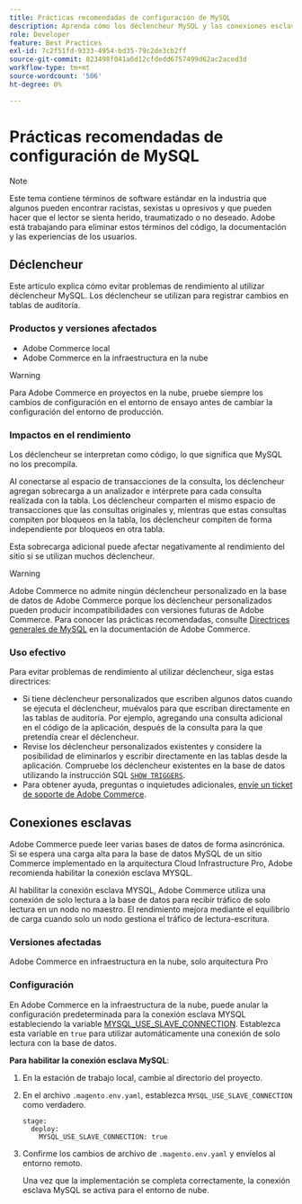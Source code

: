 ```yaml
---
title: Prácticas recomendadas de configuración de MySQL
description: Aprenda cómo los déclencheur MySQL y las conexiones esclavas afectan el rendimiento del sitio de Commerce y cómo utilizarlos de forma eficaz.
role: Developer
feature: Best Practices
exl-id: 7c2f51fd-9333-4954-bd35-79c2de3cb2ff
source-git-commit: 823498f041a6d12cfdedd6757499d62ac2aced3d
workflow-type: tm+mt
source-wordcount: '506'
ht-degree: 0%

---
```


# Prácticas recomendadas de configuración de MySQL

>[!NOTE]
>
>Este tema contiene términos de software estándar en la industria que algunos pueden encontrar racistas, sexistas u opresivos y que pueden hacer que el lector se sienta herido, traumatizado o no deseado. Adobe está trabajando para eliminar estos términos del código, la documentación y las experiencias de los usuarios.

## Déclencheur

Este artículo explica cómo evitar problemas de rendimiento al utilizar déclencheur MySQL. Los déclencheur se utilizan para registrar cambios en tablas de auditoría.

### Productos y versiones afectados

- Adobe Commerce local
- Adobe Commerce en la infraestructura en la nube

>[!WARNING]
>
>Para Adobe Commerce en proyectos en la nube, pruebe siempre los cambios de configuración en el entorno de ensayo antes de cambiar la configuración del entorno de producción.

### Impactos en el rendimiento

Los déclencheur se interpretan como código, lo que significa que MySQL no los precompila.

Al conectarse al espacio de transacciones de la consulta, los déclencheur agregan sobrecarga a un analizador e intérprete para cada consulta realizada con la tabla. Los déclencheur comparten el mismo espacio de transacciones que las consultas originales y, mientras que estas consultas compiten por bloqueos en la tabla, los déclencheur compiten de forma independiente por bloqueos en otra tabla.

Esta sobrecarga adicional puede afectar negativamente al rendimiento del sitio si se utilizan muchos déclencheur.

>[!WARNING]
>
>Adobe Commerce no admite ningún déclencheur personalizado en la base de datos de Adobe Commerce porque los déclencheur personalizados pueden producir incompatibilidades con versiones futuras de Adobe Commerce. Para conocer las prácticas recomendadas, consulte [Directrices generales de MySQL](../../../installation/prerequisites/database/mysql.md) en la documentación de Adobe Commerce.

### Uso efectivo

Para evitar problemas de rendimiento al utilizar déclencheur, siga estas directrices:

- Si tiene déclencheur personalizados que escriben algunos datos cuando se ejecuta el déclencheur, muévalos para que escriban directamente en las tablas de auditoría. Por ejemplo, agregando una consulta adicional en el código de la aplicación, después de la consulta para la que pretendía crear el déclencheur.
- Revise los déclencheur personalizados existentes y considere la posibilidad de eliminarlos y escribir directamente en las tablas desde la aplicación. Compruebe los déclencheur existentes en la base de datos utilizando la instrucción SQL [`SHOW TRIGGERS`](https://dev.mysql.com/doc/refman/8.0/en/show-triggers.html).
- Para obtener ayuda, preguntas o inquietudes adicionales, [envíe un ticket de soporte de Adobe Commerce](https://experienceleague.adobe.com/docs/commerce-knowledge-base/kb/help-center-guide/magento-help-center-user-guide.html?lang=es&#submit-ticket).

## Conexiones esclavas

Adobe Commerce puede leer varias bases de datos de forma asincrónica. Si se espera una carga alta para la base de datos MySQL de un sitio Commerce implementado en la arquitectura Cloud Infrastructure Pro, Adobe recomienda habilitar la conexión esclava MYSQL.

Al habilitar la conexión esclava MYSQL, Adobe Commerce utiliza una conexión de solo lectura a la base de datos para recibir tráfico de solo lectura en un nodo no maestro. El rendimiento mejora mediante el equilibrio de carga cuando solo un nodo gestiona el tráfico de lectura-escritura.

### Versiones afectadas

Adobe Commerce en infraestructura en la nube, solo arquitectura Pro

### Configuración

En Adobe Commerce en la infraestructura de la nube, puede anular la configuración predeterminada para la conexión esclava MYSQL estableciendo la variable [MYSQL_USE_SLAVE_CONNECTION](https://experienceleague.adobe.com/docs/commerce-cloud-service/user-guide/configure/env/stage/variables-deploy.html?lang=es#mysql_use_slave_connection). Establezca esta variable en `true` para utilizar automáticamente una conexión de solo lectura con la base de datos.

**Para habilitar la conexión esclava MySQL**:

1. En la estación de trabajo local, cambie al directorio del proyecto.

1. En el archivo `.magento.env.yaml`, establezca `MYSQL_USE_SLAVE_CONNECTION` como verdadero.

   ```
   stage:
     deploy:
       MYSQL_USE_SLAVE_CONNECTION: true
   ```

1. Confirme los cambios de archivo de `.magento.env.yaml` y envíelos al entorno remoto.

   Una vez que la implementación se completa correctamente, la conexión esclava MySQL se activa para el entorno de nube.
